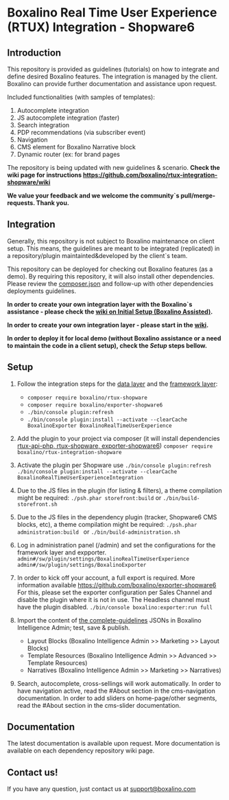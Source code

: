 # Boxalino Real Time User Experience (RTUX) Integration - Shopware6

## Introduction
This repository is provided as guidelines (tutorials) on how to integrate and define desired Boxalino features.
The integration is managed by the client.
Boxalino can provide further documentation and assistance upon request.

Included functionalities (with samples of templates):
1. Autocomplete integration
2. JS autocomplete integration (faster)
3. Search integration
4. PDP recommendations (via subscriber event)
5. Navigation
6. CMS element for Boxalino Narrative block
7. Dynamic router (ex: for brand pages

The repository is being updated with new guidelines & scenario.
**Check the wiki page for instructions https://github.com/boxalino/rtux-integration-shopware/wiki**

**We value your feedback and we welcome the community`s pull/merge-requests. Thank you.**

## Integration
Generally, this repository is not subject to Boxalino maintenance on client setup.
This means, the guidelines are meant to be integrated (replicated) in a repository/plugin maintainted&developed by the client`s team.

This repository can be deployed for checking out Boxalino features (as a demo).
By requiring this repository, it will also install other dependencies. Please review the [composer.json](https://github.com/boxalino/rtux-integration-shopware/blob/master/composer.json)
and follow-up with other dependencies deployments guidelines.

**In order to create your own integration layer with the Boxalino`s assistance - please check the [wiki on Initial Setup (Boxalino Assisted)](https://github.com/boxalino/rtux-integration-shopware/wiki/Initial-Setup-(Boxalino-assisted)).**

**In order to create your own integration layer - please start in the [wiki](https://github.com/boxalino/rtux-integration-shopware/wiki#before-you-start).**


**In order to deploy it for local demo (without Boxalino assistance or a need to maintain the code in a client setup), check the *Setup* steps bellow.**

## Setup
1. Follow the integration steps for the [data layer](https://github.com/boxalino/exporter-shopware6) and the [framework layer](https://github.com/boxalino/rtux-shopware):
   * ``composer require boxalino/rtux-shopware``
   * ``composer require boxalino/exporter-shopware6``
   * ``./bin/console plugin:refresh``
   * ``./bin/console plugin:install --activate --clearCache BoxalinoExporter BoxalinoRealTimeUserExperience``
   
2. Add the plugin to your project via composer (it will install dependencies [rtux-api-php, rtux-shopware, exporter-shopware6](https://github.com/boxalino/rtux-integration-shopware/blob/master/composer.json))
``composer require boxalino/rtux-integration-shopware``

3. Activate the plugin per Shopware use
``./bin/console plugin:refresh``
``./bin/console plugin:install --activate --clearCache BoxalinoRealTimeUserExperienceIntegration``

4. Due to the JS files in the plugin (for listing & filters), a theme compilation might be required:
``./psh.phar storefront:build`` or ``./bin/build-storefront.sh ``
  
5. Due to the JS files in the dependency plugin (tracker, Shopware6 CMS blocks, etc), a theme compilation might be required:
``./psh.phar administration:build `` or ``./bin/build-administration.sh ``

6. Log in administration panel (<your-site>/admin) and set the configurations for the framework layer and expporter.
``admin#/sw/plugin/settings/BoxalinoRealTimeUserExperience``
``admin#/sw/plugin/settings/BoxalinoExporter``

7. In order to kick off your account, a full export is required. 
More information available https://github.com/boxalino/exporter-shopware6
For this, please set the exporter configuration per Sales Channel and disable the plugin where it is not in use.
The Headless channel must have the plugin disabled.
``./bin/console boxalino:exporter:run full``

8. Import the content of [the complete-guidelines](https://github.com/boxalino/rtux-integration-shopware/tree/master/doc/complete-guidelines) JSONs in Boxalino Intelligence Admin; test, save & publish.
    * Layout Blocks (Boxalino Intelligence Admin >> Marketing >> Layout Blocks)
    * Template Resources (Boxalino Intelligence Admin >> Advanced >> Template Resources)
    * Narratives  (Boxalino Intelligence Admin >> Marketing >> Narratives)

9. Search, autocomplete, cross-sellings will work automatically. 
In order to have navigation active, read the #About section in the cms-navigation documentation.
In order to add sliders on home-page/other segments, read the #About section in the cms-slider documentation.


## Documentation

The latest documentation is available upon request.
More documentation is available on each dependency repository wiki page.

## Contact us!

If you have any question, just contact us at support@boxalino.com
